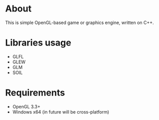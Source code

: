 # About
This is simple OpenGL-based game or graphics engine, written on C++.
# Libraries usage
- GLFL
- GLEW
- GLM
- SOIL
# Requirements
- OpenGL 3.3+
- Windows x64 (in future will be cross-platform)
